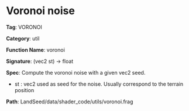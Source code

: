 # Voronoi noise

**Tag**: VORONOI

**Category**: util

**Function Name**: voronoi

**Signature**: (vec2 st) -> float

**Spec**: Compute the voronoi noise with a given vec2 seed.

- st : vec2 used as seed for the noise. Usually correspond to the terrain position



**Path**: LandSeed/data/shader_code/utils/voronoi.frag

